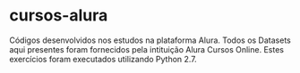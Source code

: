 # cursos-alura
Códigos desenvolvidos nos estudos na plataforma Alura.
Todos os Datasets aqui presentes foram fornecidos pela intituição Alura Cursos Online.
Estes exercícios foram executados utilizando Python 2.7.
